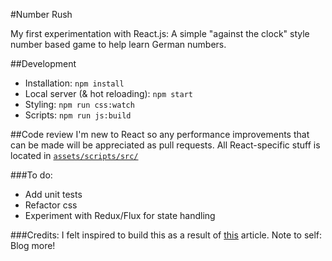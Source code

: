 #Number Rush

My first experimentation with React.js: A simple "against the clock" style number based game to help learn German numbers.

##Development
* Installation: `npm install`
* Local server (& hot reloading): `npm start`
* Styling: `npm run css:watch`
* Scripts: `npm run js:build`

##Code review
I'm new to React so any performance improvements that can be made will be appreciated as pull requests. All React-specific stuff is located in [`assets/scripts/src/`](https://github.com/jshjohnson/NumberRush/tree/master/assets/scripts/src)

###To do:
* Add unit tests
* Refactor css
* Experiment with Redux/Flux for state handling 

###Credits:
I felt inspired to build this as a result of [this](http://jnjosh.com/posts/learning-german-with-AVSpeechUtterance/) article. Note to self: Blog more! 
